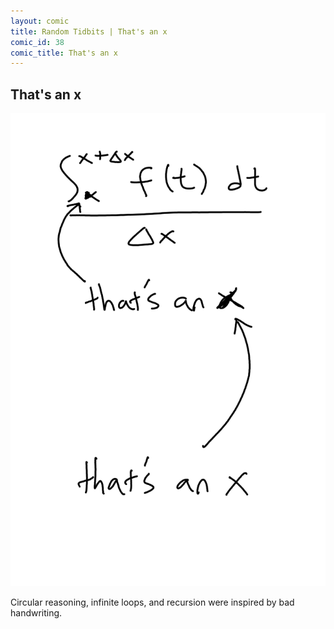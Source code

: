 ```yaml
---
layout: comic
title: Random Tidbits | That's an x
comic_id: 38
comic_title: That's an x
---
```


## That's an x

<img id="img38" src="/assets/images/38.png">

Circular reasoning, infinite loops, and recursion were inspired by bad handwriting.
